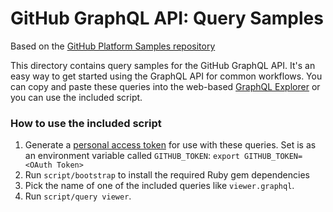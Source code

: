 # GitHub GraphQL API: Query Samples

Based on the [GitHub Platform Samples repository](https://github.com/github/platform-samples/)

This directory contains query samples for the GitHub GraphQL API. It's an easy way to get started using the GraphQL API for common workflows. You can copy and paste these queries into the web-based [GraphQL Explorer](https://developer.github.com/early-access/graphql/explorer) or you can use the included script.

### How to use the included script

1. Generate a [personal access token](https://help.github.com/articles/creating-an-access-token-for-command-line-use/) for use with these queries. Set is as an environment variable called `GITHUB_TOKEN`: `export GITHUB_TOKEN=<OAuth Token>`
1. Run `script/bootstrap` to install the required Ruby gem dependencies
1. Pick the name of one of the included queries like `viewer.graphql`.
1. Run `script/query viewer`.
